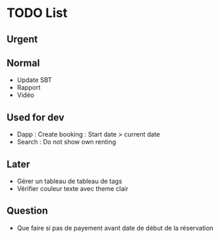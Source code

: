 # TODO List

## Urgent

## Normal

* Update SBT
* Rapport
* Vidéo

## Used for dev

* Dapp : Create booking : Start date > current date
* Search : Do not show own renting

## Later

* Gérer un tableau de tableau de tags
* Vérifier couleur texte avec theme clair

## Question

* Que faire si pas de payement avant date de début de la réservation
